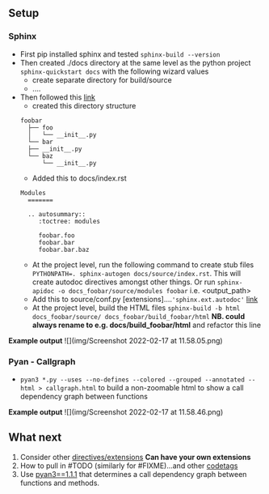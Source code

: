 ## Setup
### Sphinx
- First pip installed sphinx and tested ```sphinx-build --version```
- Then created ./docs directory at the same level as the python project ```sphinx-quickstart docs``` with the following wizard values
  - create separate directory for build/source
  - ....
- Then followed this [link](https://www.sphinx-doc.org/en/master/man/sphinx-autogen.html)
  - created this directory structure
  ```
  foobar
    ├── foo
    │   └── __init__.py
    └── bar
    ├── __init__.py
    └── baz
        └── __init__.py
  ```
  - Added this to docs/index.rst
  ```
  Modules
    =======
    
    .. autosummary::
       :toctree: modules
    
       foobar.foo
       foobar.bar
       foobar.bar.baz
  ```
  - At the project level, run the following command to create stub files ```PYTHONPATH=. sphinx-autogen docs/source/index.rst```. This will create autodoc directives amongst other things. Or run ```sphinx-apidoc -o docs_foobar/source/modules foobar``` i.e. <output_path> <and module_path>
  - Add this to source/conf.py [extensions]....```'sphinx.ext.autodoc'``` [link](https://www.sphinx-doc.org/en/master/usage/extensions/autodoc.html)
  - At the project level, build the HTML files ```sphinx-build -b html docs_foobar/source/ docs_foobar/build_foobar/html``` **NB. could always rename to e.g. docs/build_foobar/html** and refactor this line

**Example output**
![](img/Screenshot 2022-02-17 at 11.58.05.png)

### Pyan - Callgraph
- ```pyan3 *.py --uses --no-defines --colored --grouped --annotated --html > callgraph.html``` to build a non-zoomable html to show a call dependency graph between functions

**Example output**
![](img/Screenshot 2022-02-17 at 11.58.46.png)


## What next
1. Consider other [directives/extensions](https://www.sphinx-doc.org/en/master/usage/extensions/index.html) **Can have your own extensions**
2. How to pull in #TODO (similarly for #FIXME)...and other [codetags](https://www.python.org/dev/peps/pep-0350/)
3. Use [pyan3==1.1.1](https://github.com/davidfraser/pyan) that determines a call dependency graph between functions and methods. 